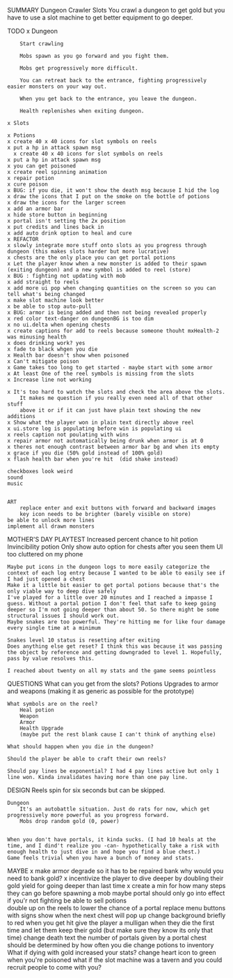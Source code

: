 SUMMARY
    Dungeon Crawler Slots 
        You crawl a dungeon to get gold but you have to use a slot machine to get better equipment to go deeper.

TODO
    x Dungeon

        Start crawling

        Mobs spawn as you go forward and you fight them.

        Mobs get progressively more difficult.

        You can retreat back to the entrance, fighting progressively easier monsters on your way out.

        When you get back to the entrance, you leave the dungeon.

        Health replenishes when exiting dungeon.

    x Slots

    x Potions
    x create 40 x 40 icons for slot symbols on reels
    x put a hp in attack spawn msg
      x create 40 x 40 icons for slot symbols on reels
    x put a hp in attack spawn msg
    x you can get poisoned    
    x create reel spinning animation
    x repair potion
    x cure poison
    x BUG: if you die, it won't show the death msg because I hid the log
    x draw the icons that I put on the smoke on the bottle of potions
    x draw the icons for the larger screen
    x add an armor bar
    x hide store button in beginning
    x portal isn't setting the 2x position
    x put credits and lines back in
    x add auto drink option to heal and cure
    x REFACTOR
    x slowly integrate more stuff onto slots as you progress through dungeon (this makes slots harder but more lucrative)
    x chests are the only place you can get portal potions
    x Let the player know when a new monster is added to their spawn (exiting dungeon) and a new symbol is added to reel (store)
    x BUG : fighting not updating with mob
    x add straight to reels
    x add more ui pop when changing quantities on the screen so you can tell what's being changed 
    x make slot machine look better
    x be able to stop auto-pull
    x BUG: armor is being added and then not being revealed properly
    x red color text-danger on dungeonBG is too dim
    x no ui.delta when opening chests
    x create captions for add to reels because someone thouht mxHealth-2 was minusing health
    x does drinking work? yes
    x fade to black whgen you die
    x Health bar doesn't show when poisoned 
    x Can't mitigate poison
    x Game takes too long to get started - maybe start with some armor
    x At least One of the reel symbols is missing from the slots 
    x Increase line not working
    
    x It's too hard to watch the slots and check the area above the slots. 
        It makes me question if you really even need all of that other stuff 
        above it or if it can just have plain text showing the new additions    
    x Show what the player won in plain text directly above reel
    x ui.store log is populating before win is populating ui
    x reels caption not poulating with wins
    x repair armor not automatically being drunk when armor is at 0
    x theres not enough contrast between armor bar bg and when its empty
    x grace if you die (50% gold instead of 100% gold)
    x flash health bar when you're hit  (did shake instead)

    checkboxes look weird
    sound
    music    


    ART
        replace enter and exit buttons with forward and backward images   
        key icon needs to be brighter (barely visible on store)
    be able to unlock more lines    
    implement all drawn monsters
    

MOTHER'S DAY PLAYTEST
    Increased percent chance to hit potion
    Invincibility potion
    Only show auto option for chests after you seen them
    UI too cluttered on my phone


    Maybe put icons in the dungeon logs to more easily categorize the context of each log entry because I wanted to be able to easily see if I had just opened a chest 
    Make it a little bit easier to get portal potions because that's the only viable way to deep dive safely 
    I've played for a little over 20 minutes and I reached a impasse I guess. Without a portal potion I don't feel that safe to keep going deeper so I'm not going deeper than about 50. So there might be some structural issues I should work out. 
    Maybe snakes are too powerful. They're hitting me for like four damage every single time at a minimum

    Snakes level 10 status is resetting after exiting
    Does anything else get reset? I think this was because it was passing the object by reference and getting downgraded to level 1. Hopefully, pass by value resolves this.

    I reached about twenty on all my stats and the game seems pointless 



    
QUESTIONS
    What can you get from the slots?
        Potions
        Upgrades to armor and weapons (making it as generic as possible for the prototype)

    What symbols are on the reel?
        Heal potion
        Weapon
        Armor
        Health Upgrade        
        (maybe put the rest blank cause I can't think of anything else)

    What should happen when you die in the dungeon?

    Should the player be able to craft their own reels?

    Should pay lines be exponential? I had 4 pay lines active but only 1 line won. Kinda invalidates having more than one pay line.



DESIGN
    Reels spin for six seconds but can be skipped.

    Dungeon
        It's an autobattle situation. Just do rats for now, which get progressively more powerful as you progress forward.
        Mobs drop random gold (0, power)


    When you don't have portals, it kinda sucks. (I had 10 heals at the time, and I dind't realize you -can- hypothetically take a risk with enough health to just dive in and hope you find a blue chest.)
    Game feels trivial when you have a bunch of money and stats.

MAYBE
    x make armor degrade so it has to be repaired
    bank
        why would you need to bank gold?
    x incentivize the player to dive deeper by doubling their gold yield for going deeper than last time
    x create a min for how many steps they can go before spawning a mob
    maybe portal should only go into effect if you'r not fighting
    be able to sell potions        
    double up on the reels to lower the chance of a portal 
    replace menu buttons with signs
    show when the next chest will pop up
    change background briefly to red when you get hit
    give the player a mulligan when they die the first time and let them keep their gold (but make sure they know its only that time)
    change death text
    the number of portals given by a portal chest should be determined by how often you die
    change potions to inventory   
    What if dying with gold increased your stats?
    change heart icon to green when you're poisoned
    what if the slot machine was a tavern and you could recruit people to come with you?
    